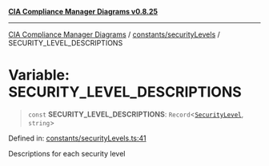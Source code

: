 [**CIA Compliance Manager Diagrams v0.8.25**](../../../README.md)

***

[CIA Compliance Manager Diagrams](../../../modules.md) / [constants/securityLevels](../README.md) / SECURITY\_LEVEL\_DESCRIPTIONS

# Variable: SECURITY\_LEVEL\_DESCRIPTIONS

> `const` **SECURITY\_LEVEL\_DESCRIPTIONS**: `Record`\<[`SecurityLevel`](../../../types/cia/type-aliases/SecurityLevel.md), `string`\>

Defined in: [constants/securityLevels.ts:41](https://github.com/Hack23/cia-compliance-manager/blob/b7816746b3b7f5e02cb18303af9cc6696a8caef9/src/constants/securityLevels.ts#L41)

Descriptions for each security level
